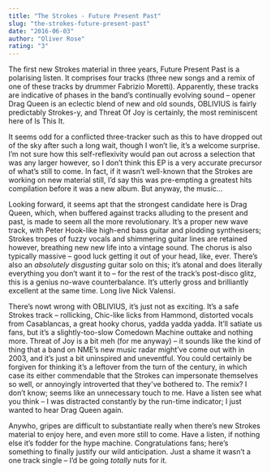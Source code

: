 ```yaml
---
title: "The Strokes - Future Present Past"
slug: "the-strokes-future-present-past"
date: "2016-06-03"
author: "Oliver Rose"
rating: "3"
---
```


The first new Strokes material in three years, Future Present Past is a polarising listen. It comprises four tracks (three new songs and a remix of one of these tracks by drummer Fabrizio Moretti). Apparently, these tracks are indicative of phases in the band’s continually evolving sound – opener Drag Queen is an eclectic blend of new and old sounds, OBLIVIUS is fairly predictably Strokes-y, and Threat Of Joy is certainly, the most reminiscent here of Is This It.

It seems odd for a conflicted three-tracker such as this to have dropped out of the sky after such a long wait, though I won’t lie, it’s a welcome surprise. I’m not sure how this self-reflexivity would pan out across a selection that was any larger however, so I don’t think this EP is a very accurate precursor of what’s still to come. In fact, if it wasn’t well-known that the Strokes are working on new material still, I’d say this was pre-empting a greatest hits compilation before it was a new album. But anyway, the music…

Looking forward, it seems apt that the strongest candidate here is Drag Queen, which, when buffered against tracks alluding to the present and past, is made to seem all the more revolutionary. It’s a proper new wave track, with Peter Hook-like high-end bass guitar and plodding synthesisers; Strokes tropes of fuzzy vocals and shimmering guitar lines are retained however, breathing new new life into a vintage sound. The chorus is also typically massive – good luck getting it out of your head, like, ever. There’s also an _absolutely disgusting_ guitar solo on this; it’s atonal and does literally everything you don’t want it to – for the rest of the track’s post-disco glitz, this is a genius no-wave counterbalance. It’s utterly gross and brilliantly excellent at the same time. Long live Nick Valensi.

There’s nowt wrong with OBLIVIUS, it’s just not as exciting. It’s a safe Strokes track – rollicking, Chic-like licks from Hammond, distorted vocals from Casablancas, a great hooky chorus, yadda yadda yadda. It’ll satiate us fans, but it’s a slightly-too-slow Comedown Machine outtake and nothing more. Threat of Joy is a bit meh (for me anyway) – it sounds like the kind of thing that a band on NME’s new music radar might’ve come out with in 2003, and it’s just a bit uninspired and uneventful. You could certainly be forgiven for thinking it’s a leftover from the turn of the century, in which case its either commendable that the Strokes can impersonate themselves so well, or annoyingly introverted that they've bothered to. The remix? I don’t know; seems like an unnecessary touch to me. Have a listen see what you think – I was distracted constantly by the run-time indicator; I just wanted to hear Drag Queen again.

Anywho, gripes are difficult to substantiate really when there’s new Strokes material to enjoy here, and even more still to come. Have a listen, if nothing else it’s fodder for the hype machine. Congratulations fans; here’s something to finally justify our wild anticipation. Just a shame it wasn’t a one track single – I’d be going _totally_ nuts for it.
